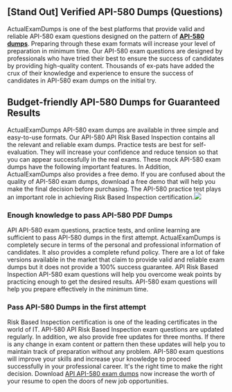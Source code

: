 ## **[Stand Out] Verified API-580 Dumps (Questions)**

  
ActualExamDumps is one of the best platforms that provide valid and reliable API-580 exam questions designed on the pattern of **[API-580 dumps](https://actualexamdumps.com/api-580.html)**. Preparing through these exam formats will increase your level of preparation in minimum time. Our API-580 exam questions are designed by professionals who have tried their best to ensure the success of candidates by providing high-quality content. Thousands of ex-pats have added the crux of their knowledge and experience to ensure the success of candidates in API-580 exam dumps on the initial try.  

## **Budget-friendly API-580 Dumps for Guaranteed Results**

  
ActualExamDumps API-580 exam dumps are available in three simple and easy-to-use formats. Our API-580 API Risk Based Inspection contains all the relevant and reliable exam dumps. Practice tests are best for self-evaluation. They will increase your confidence and reduce tension so that you can appear successfully in the real exams. These mock API-580 exam dumps have the following important features. In Addition, ActualExamDumps also provides a free demo. If you are confused about the quality of API-580 exam dumps, download a free demo that will help you make the final decision before purchasing. The API-580 practice test plays an important role in achieving Risk Based Inspection certification.[![](https://actualexamdumps.com/wp-content/uploads/2024/11/ActualExamDumps.png)](https://actualexamdumps.com/api-580.html)  

### **Enough knowledge to pass API-580 PDF Dumps**

  
API API-580 exam questions, practice tests, and online learning are sufficient to pass API-580 dumps in the first attempt. ActualExamDumps is completely secure in terms of the personal and professional information of candidates. It also provides a complete refund policy. There are a lot of fake versions available in the market that claim to provide valid and reliable exam dumps but it does not provide a 100% success guarantee. API Risk Based Inspection API-580 exam questions will help you overcome weak points by practicing enough to get the desired results. API-580 exam questions will help you prepare effectively in the minimum time.  

### **Pass API-580 Dumps in the first attempt**

  
Risk Based Inspection certification is one of the leading certificates in the world of IT. API-580 API Risk Based Inspection exam questions are updated regularly. In addition, we also provide free updates for three months. If there is any change in exam content or pattern then these updates will help you to maintain track of preparation without any problem. API-580 exam questions will improve your skills and increase your knowledge to proceed successfully in your professional career. It's the right time to make the right decision. Download [API API-580 exam dumps](https://actualexamdumps.com/) now increase the worth of your resume to open the doors of new job opportunities.
